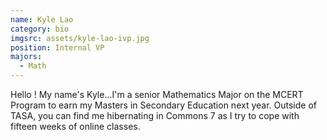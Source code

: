 ```yaml
---
name: Kyle Lao
category: bio
imgsrc: assets/kyle-lao-ivp.jpg
position: Internal VP
majors:
  - Math
---
```

Hello ! My name's Kyle...I'm a senior Mathematics Major on the MCERT Program to earn my Masters in Secondary Education next year. Outside of TASA, you can find me hibernating in Commons 7 as I try to cope with fifteen weeks of online classes.